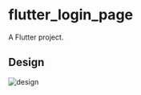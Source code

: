 # flutter_login_page

A Flutter project.

## Design

![design](https://assets.materialup.com/uploads/db94feda-dc3a-4a96-93a9-a130f86d1a8c/preview.png)
